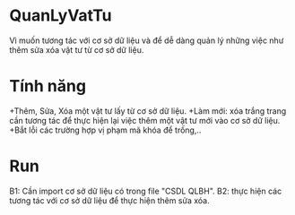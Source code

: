 # QuanLyVatTu
Vì muốn tương tác với cơ sở dữ liệu và để dễ dàng quản lý những việc như thêm sửa xóa vật tư từ cơ sở dữ liệu.
# Tính năng
+Thêm, Sửa, Xóa một vật tư lấy từ cơ sở dữ liệu.
+Làm mới: xóa trắng trang cần tương tác để thực hiện lại việc thêm một vật tư mới vào cơ sở dữ liệu.
+Bắt lỗi các trường hợp vị phạm mã khóa để trống,..
# Run
B1: Cần import cơ sở dữ liệu có trong file "CSDL QLBH".
B2: thực hiện các tương tác với cơ sở dữ liệu để thực hiện thêm sửa xóa.


